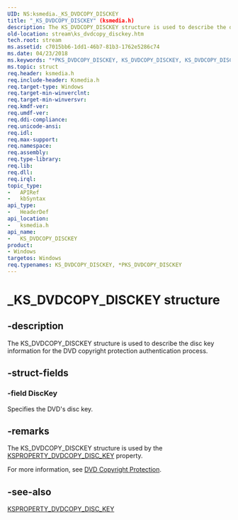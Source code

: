 ```yaml
---
UID: NS:ksmedia._KS_DVDCOPY_DISCKEY
title: "_KS_DVDCOPY_DISCKEY" (ksmedia.h)
description: The KS_DVDCOPY_DISCKEY structure is used to describe the disc key information for the DVD copyright protection authentication process.
old-location: stream\ks_dvdcopy_disckey.htm
tech.root: stream
ms.assetid: c7015bb6-1dd1-46b7-81b3-1762e5286c74
ms.date: 04/23/2018
ms.keywords: "*PKS_DVDCOPY_DISCKEY, KS_DVDCOPY_DISCKEY, KS_DVDCOPY_DISCKEY structure [Streaming Media Devices], PKS_DVDCOPY_DISCKEY, PKS_DVDCOPY_DISCKEY structure pointer [Streaming Media Devices], _KS_DVDCOPY_DISCKEY, dvdref_125d99fe-df42-4e9a-b21c-198c968ff88b.xml, ksmedia/KS_DVDCOPY_DISCKEY, ksmedia/PKS_DVDCOPY_DISCKEY, stream.ks_dvdcopy_disckey"
ms.topic: struct
req.header: ksmedia.h
req.include-header: Ksmedia.h
req.target-type: Windows
req.target-min-winverclnt: 
req.target-min-winversvr: 
req.kmdf-ver: 
req.umdf-ver: 
req.ddi-compliance: 
req.unicode-ansi: 
req.idl: 
req.max-support: 
req.namespace: 
req.assembly: 
req.type-library: 
req.lib: 
req.dll: 
req.irql: 
topic_type:
-	APIRef
-	kbSyntax
api_type:
-	HeaderDef
api_location:
-	ksmedia.h
api_name:
-	KS_DVDCOPY_DISCKEY
product:
- Windows
targetos: Windows
req.typenames: KS_DVDCOPY_DISCKEY, *PKS_DVDCOPY_DISCKEY
---
```


# _KS_DVDCOPY_DISCKEY structure


## -description


The KS_DVDCOPY_DISCKEY structure is used to describe the disc key information for the DVD copyright protection authentication process.


## -struct-fields




### -field DiscKey

Specifies the DVD's disc key.


## -remarks



The KS_DVDCOPY_DISCKEY structure is used by the <a href="https://msdn.microsoft.com/library/windows/hardware/ff565144">KSPROPERTY_DVDCOPY_DISC_KEY</a> property.

For more information, see <a href="https://msdn.microsoft.com/ff9cf8c8-7c8f-485c-b2ab-7567a5eeb87b">DVD Copyright Protection</a>.




## -see-also




<a href="https://msdn.microsoft.com/library/windows/hardware/ff565144">KSPROPERTY_DVDCOPY_DISC_KEY</a>
 

 

